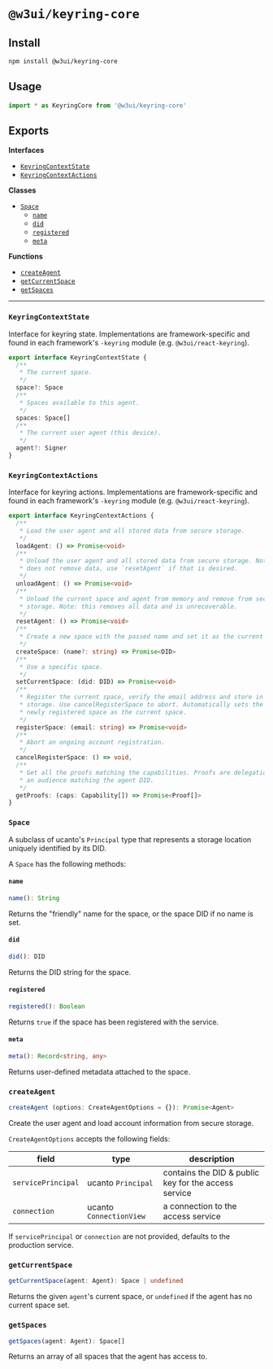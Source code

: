 # `@w3ui/keyring-core`

## Install

```sh
npm install @w3ui/keyring-core
```
## Usage

```js
import * as KeyringCore from '@w3ui/keyring-core'
```

## Exports

**Interfaces**

- [`KeyringContextState`](#keyringcontextstate)
- [`KeyringContextActions`](#keyringcontextactions)

**Classes**

- [`Space`](#space)
  - [`name`](#name)
  - [`did`](#did)
  - [`registered`](#registered)
  - [`meta`](#meta)

**Functions**

- [`createAgent`](#createagent)
- [`getCurrentSpace`](#getcurrentspace)
- [`getSpaces`](#getspaces)

---

### `KeyringContextState`

Interface for keyring state. Implementations are framework-specific and found in each framework's `-keyring` module (e.g. `@w3ui/react-keyring`).

```ts
export interface KeyringContextState {
  /**
   * The current space.
   */
  space?: Space
  /**
   * Spaces available to this agent.
   */
  spaces: Space[]
  /**
   * The current user agent (this device).
   */
  agent?: Signer
}
```

### `KeyringContextActions`

Interface for keyring actions. Implementations are framework-specific and found in each framework's `-keyring` module (e.g. `@w3ui/react-keyring`).

```ts
export interface KeyringContextActions {
  /**
   * Load the user agent and all stored data from secure storage.
   */
  loadAgent: () => Promise<void>
  /**
   * Unload the user agent and all stored data from secure storage. Note: this
   * does not remove data, use `resetAgent` if that is desired.
   */
  unloadAgent: () => Promise<void>
  /**
   * Unload the current space and agent from memory and remove from secure
   * storage. Note: this removes all data and is unrecoverable.
   */
  resetAgent: () => Promise<void>
  /**
   * Create a new space with the passed name and set it as the current space.
   */
  createSpace: (name?: string) => Promise<DID>
  /**
   * Use a specific space.
   */
  setCurrentSpace: (did: DID) => Promise<void>
  /**
   * Register the current space, verify the email address and store in secure
   * storage. Use cancelRegisterSpace to abort. Automatically sets the
   * newly registered space as the current space.
   */
  registerSpace: (email: string) => Promise<void>
  /**
   * Abort an ongoing account registration.
   */
  cancelRegisterSpace: () => void,
  /**
   * Get all the proofs matching the capabilities. Proofs are delegations with
   * an audience matching the agent DID.
   */
  getProofs: (caps: Capability[]) => Promise<Proof[]>
}
```

### `Space`

A subclass of ucanto's `Principal` type that represents a storage location uniquely identified by its DID.

A `Space` has the following methods:

#### `name`

```ts
name(): String
```

Returns the "friendly" name for the space, or the space DID if no name is set.

#### `did`

```ts
did(): DID
```

Returns the DID string for the space.

#### `registered`

```ts
registered(): Boolean
```

Returns `true` if the space has been registered with the service.

#### `meta`

```ts
meta(): Record<string, any>
```

Returns user-defined metadata attached to the space.

### `createAgent`

```ts
createAgent (options: CreateAgentOptions = {}): Promise<Agent>
```

Create the user agent and load account information from secure storage.

`CreateAgentOptions` accepts the following fields:

| field              | type                    | description                                          |
| ------------------ | ----------------------- | ---------------------------------------------------- |
| `servicePrincipal` | ucanto `Principal`      | contains the DID & public key for the access service |
| `connection`       | ucanto `ConnectionView` | a connection to the access service                   |

If `servicePrincipal` or `connection` are not provided, defaults to the production service.

### `getCurrentSpace`

```ts
getCurrentSpace(agent: Agent): Space | undefined
```

Returns the given `agent`'s current space, or `undefined` if the agent has no current space set.

### `getSpaces`

```ts
getSpaces(agent: Agent): Space[]
```

Returns an array of all spaces that the agent has access to.
